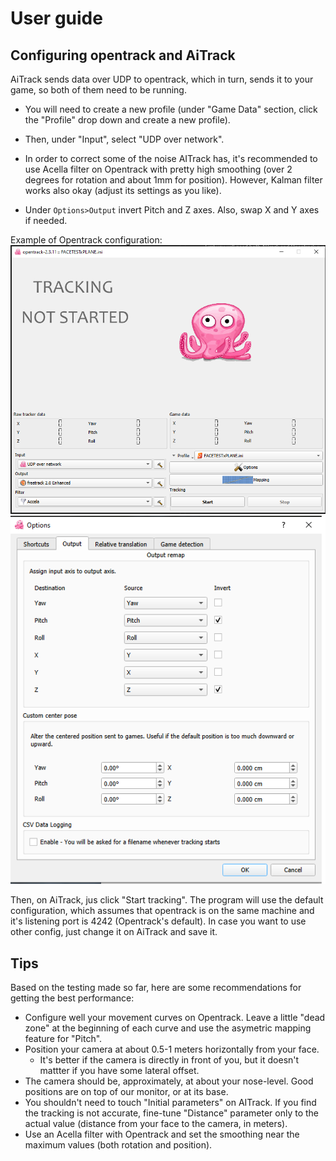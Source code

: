 # User guide

## Configuring opentrack and AiTrack

AiTrack sends data over UDP to opentrack, which in turn, sends it to your game, so both of them need to be running.

- You will need to create a new profile (under "Game Data" section, click the "Profile" drop down and create a new profile).

- Then, under "Input", select "UDP over network".

- In order to correct some of the noise AITrack has, it's recommended to use Acella filter on Opentrack with pretty high smoothing (over 2 degrees for rotation and about 1mm for position). However, Kalman filter works also okay (adjust its settings as you like).

- Under `Options>Output` invert Pitch and Z axes. Also, swap X and Y axes if needed.

Example of Opentrack configuration:
![](../Images/OpentrackConfig.png)
![](../Images/OpentrackConfig1.png)

Then, on AiTrack, jus click "Start tracking". The program will use the default configuration, which assumes that opentrack is on the same machine and it's listening port is 4242 (Opentrack's default). In case you want to use other config, just change it on AiTrack and save it. 

## Tips

Based on the testing made so far, here are some recommendations for getting the best performance:
 
-  Configure well your movement curves on Opentrack. Leave a little "dead zone" at the beginning of each curve and use the asymetric mapping feature for "Pitch".
- Position your camera at about 0.5-1 meters horizontally from your face.
    * It's better if the camera is directly in front of you, but it doesn't mattter if you have some lateral offset.
-  The camera should be, approximately,  at about your nose-level. Good positions are on top of our monitor, or at its base.
- You shouldn't need to touch "Initial parameters" on AITrack. If you find the tracking is not accurate, fine-tune "Distance" parameter only to the actual value (distance from your face to the camera, in meters).
- Use an Acella filter with Opentrack and set the smoothing near the maximum values (both rotation and position).